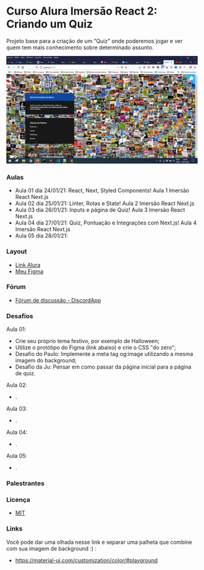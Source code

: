 # Curso Alura Imersão React 2: Criando um Quiz

Projeto base para a criação de um "Quiz" onde poderemos jogar e ver quem tem mais conhecimento sobre determinado assunto.

![Capa do Projeto](/projeto/invencoesquiz/_docs/capa01.png)

### Aulas
  * Aula 01 dia 24/01/21: React, Next, Styled Components! Aula 1 Imersão React Next.js
  * Aula 02 dia 25/01/21: Linter, Rotas e State! Aula 2 Imersão React Next.js
  * Aula 03 dia 26/01/21: Inputs e página de Quiz! Aula 3 Imersão React Next.js
  * Aula 04 dia 27/01/21: Quiz, Pontuação e Integrações com Next.js! Aula 4 Imersão React Next.js
  * Aula 05 dia 28/01/21: 

### Layout
  - [Link Alura](https://www.figma.com/file/cg1MIzSRRss8ggpypQbmdD/AluraQuiz?node-id=0%3A1)
  - [Meu Figma](#)

### Fórum
- [Fórum de discussão - DiscordApp](https://discord.com/invite/uSZGtDrBep)

### Desafios
Aula 01:
  * Crie seu próprio tema festivo, por exemplo de Halloween;
  * Utilize o protótipo do Figma (link abaixo) e crie o CSS "do zero";
  * Desafio do Paulo: Implemente a meta tag og:image utilizando a mesma imagem do background;
  * Desafio da Ju: Pensar em como passar da página inicial para a página de quiz.

Aula 02:
  * .

Aula 03:
  * .

Aula 04:
  * .

Aula 05:
  * .

### Palestrantes


### Licença
  - [MIT](#)


### Links

Você pode dar uma olhada nesse link e separar uma palheta que combine com sua imagem de background :) :
- https://material-ui.com/customization/color/#playground